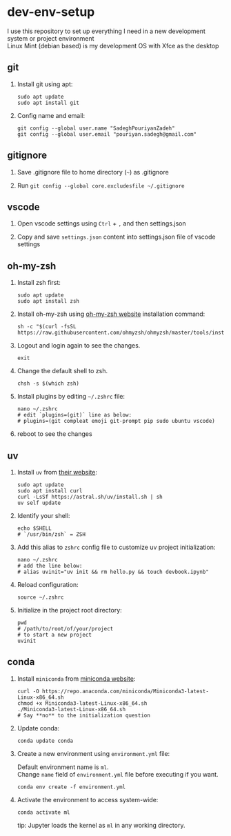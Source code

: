 # dev-env-setup

I use this repository to set up everything I need in a new development system or project environment  
Linux Mint (debian based) is my development OS with Xfce as the desktop

## git

1. Install git using apt:

    ```shell
    sudo apt update  
    sudo apt install git
    ```

2. Config name and email:

    ```shell
    git config --global user.name "SadeghPouriyanZadeh"
    git config --global user.email "pouriyan.sadegh@gmail.com"
    ```

## gitignore

1. Save .gitignore file to home directory (`~`) as .gitignore

2. Run `git config --global core.excludesfile ~/.gitignore`

## vscode

1. Open vscode settings using `Ctrl` + `,` and then settings.json

2. Copy and save `settings.json` content into settings.json file of vscode settings

## oh-my-zsh

1. Install zsh first:

    ```shell
    sudo apt update
    sudo apt install zsh
    ```

2. Install oh-my-zsh using [oh-my-zsh website](https://ohmyz.sh/#install) installation command:

    ```shell
    sh -c "$(curl -fsSL https://raw.githubusercontent.com/ohmyzsh/ohmyzsh/master/tools/install.sh)"
    ```

3. Logout and login again to see the changes.

    ```shell
    exit
    ```

4. Change the default shell to zsh.

    ```shell
    chsh -s $(which zsh)
    ```

5. Install plugins by editing `~/.zshrc` file:

    ```shell
    nano ~/.zshrc
    # edit `plugins=(git)` line as below:
    # plugins=(git compleat emoji git-prompt pip sudo ubuntu vscode)
    ```

6. reboot to see the changes
   
## uv

1. Install `uv` from [their website](https://docs.astral.sh/uv/):

    ```shell
    sudo apt update
    sudo apt install curl
    curl -LsSf https://astral.sh/uv/install.sh | sh
    uv self update
    ```

2. Identify your shell:

    ```shell
    echo $SHELL
    # `/usr/bin/zsh` = ZSH
    ```

3. Add this alias to `zshrc` config file to customize uv project initialization:

    ```shell
    nano ~/.zshrc
    # add the line below:
    # alias uvinit="uv init && rm hello.py && touch devbook.ipynb"
    ```

4. Reload configuration:

    ```shell
    source ~/.zshrc
    ```

5. Initialize in the project root directory:

    ```shell
    pwd
    # /path/to/root/of/your/project
    # to start a new project
    uvinit
    ```

## conda

1. Install `miniconda` from [miniconda website](https://docs.anaconda.com/miniconda/install/):

    ```shell
    curl -O https://repo.anaconda.com/miniconda/Miniconda3-latest-Linux-x86_64.sh
    chmod +x Miniconda3-latest-Linux-x86_64.sh
    ./Miniconda3-latest-Linux-x86_64.sh
    # Say **no** to the initialization question
    ```

2. Update conda:

    ```shell
    conda update conda
    ```

3. Create a new environment using `environment.yml` file:

    Default environment name is `ml`.  
    Change `name` field of `environment.yml` file before executing if you want.

    ```shell
    conda env create -f environment.yml
    ```

4. Activate the environment to access system-wide:

    ```shell
    conda activate ml
    ```

    tip: Jupyter loads the kernel as `ml` in any working directory.
